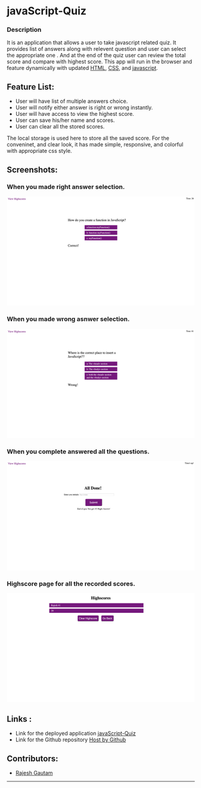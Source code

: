 # javaScript-Quiz

### Description

It is an application that allows a user to take javascript related quiz. It provides list of answers along with relevent question and user can select the appropriate one . And at the end of the quiz user can review the total score and compare with highest score. This app will run in the browser and feature dynamically with updated [HTML](https://developer.mozilla.org/en-US/docs/Web/HTML), [CSS](https://developer.mozilla.org/en-US/docs/Web/CSS), and [javascript](https://developer.mozilla.org/en-US/docs/Web/JavaScript). 

## Feature List:

* User will have list of multiple answers choice.
* User will notify either answer is right or wrong instantly.
* User will have access to view the highest score.
* User can save his/her name and scores.
* User can clear all the stored scores.



The local storage is used here to store all the saved score. For the conveninet, and clear look, it has made simple, responsive, and colorful with appropriate css style. 

## Screenshots:
### When you made right answer selection.

![](./assets/images/right-answer.png) 

### When you made wrong asnwer selection.  

 ![](./assets/images/wrong-answer.png)

### When you complete answered all the questions.  

 ![](./assets/images/allDone.png)

### Highscore page for all the recorded scores.  

 ![](./assets/images/highscore.png)

## Links :

* Link for the deployed application [javaScript-Quiz](https://github.com/Rajesh295-dev/javaScript-Quiz.git)
* Link for the Github repository [Host by Github](https://rajesh295-dev.github.io/javaScript-Quiz/)



## Contributors:

* [Rajesh Gautam](https://github.com/Rajesh295-dev)

- - -
 